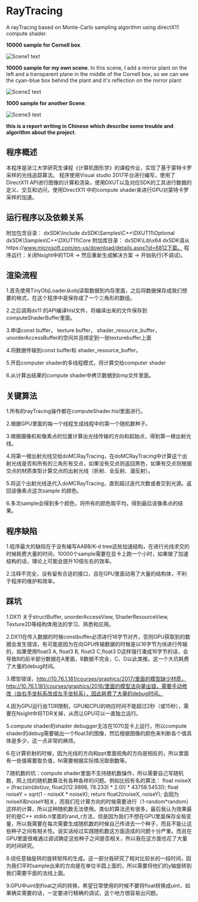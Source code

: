 # RayTracing
A rayTracing based on Monte-Carlo sampling algorithm using directX11 compute shader.

**10000 sample for Cornell box**.

![Scene1 text](https://raw.githubusercontent.com/ZJUZTJ/RayTracing/master/screenshot/10000sample10depth.bmp)
 
**10000 sample for my own scene**.
In this scene, I add a mirror plant on the left and a transparent plane in the middle of the Cornell box, so we can see the cyan-blue box behind the plant and it's reflection on the mirror plant

![Scene2 text](https://raw.githubusercontent.com/ZJUZTJ/RayTracing/master/screenshot/ownScene10000sample.bmp)
 
**1000 sample for another Scene**.

![Scene3 text](https://raw.githubusercontent.com/ZJUZTJ/RayTracing/master/screenshot/1000sample5d5illum.bmp)



**this is a report writing in Chinese which describe some trouble and algorithm about the project**.

## 程序概述
本程序是浙江大学研究生课程《计算机图形学》的课程作业，实现了基于蒙特卡罗采样的光线追踪算法。
程序使用Visual studio 2017平台进行编写，使用了DirectX11 API进行图像的计算和渲染，使用DXUT以及对应SDK的工具进行数据的定义、交互和访问，使用DirectX11 中的compute shader来进行GPU对蒙特卡罗采样的加速。

## 运行程序以及依赖关系
附加包含目录：
dxSDK\Include
dxSDK\Samples\C++\DXUT11\Optional
dxSDK\Samples\C++\DXUT11\Core
附加库目录：
dxSDK\Lib\x64
dxSDK请从https://www.microsoft.com/en-us/download/details.aspx?id=6812下载。
程序运行：关闭Nsight中的TDR → 然后重新生成解决方案 → 开始执行(不调试)。

## 渲染流程
1.首先使用TinyObjLoader从obj读取数据到内存里面，之后将数据保存成我们想要的格式，在这个程序中是保存成了一个三角形的数组。

2.之后调用dx11 的API编译hlsl文件，将编译出来的文件保存到computeShaderBuffer里面。

3.申请const buffer， texture buffer， shader_resource_buffer， unorderAccessBuffer的空间并且绑定到一张texturebuffer上面

4.将数据传输到const buffer和 shader_resource_buffer。

5.开启computer shader的多线程模式，将计算交给computer shader

6.从计算出结果的compute shader中拷贝数据到bmp文件里面。

## 关键算法
1.所有的rayTracing操作都在computeShader.hlsl里面进行。

2.根据GPU里面的每一个线程生成线程中的第一个随机数种子。

3.根据摄像机和像素点的位置计算出光线传输的方向和起始点，得到第一根出射光线。

4.将第一根出射光线交给doMCRayTracing，在doMCRayTracing中计算这个出射光线是否和所有的三角形有交点，如果没有交点则返回黑色，如果有交点则根据交点的材质类型计算交点的出射光线（折射、全反射、漫反射）。

5.将这个出射光线迭代入doMCRayTracing，直到超过迭代次数或者交到光源。返回该像素点这次sample 的颜色。

6.多次sample会得到多个颜色，将所有的颜色取平均，得到最后该像素点的结果。


## 程序缺陷
1.程序最大的缺陷在于没有编写AABB/K-d tree这些加速结构，在进行光线求交的时候耗费大量的时间，10000个sample需要在显卡上跑一个小时，如果做了加速结构的话，理论上可能会提升10倍左右的效率。

2.注释不完全，没有留有合适的接口，且在GPU里面动用了大量的结构体，不利于程序的维护和效率。

## 踩坑
1.DX11 关于structBuffer, unorderAccessView, ShaderResourceView, Texture2D等结构体用法的学习、熟悉和应用。

2.DX11在传入数据的时候constbuffer必须进行16字节对齐，否则GPU获取到的数据会发生错误，有可能是因为在向GPU传输数据的时候是以16字节为块进行传输的，如果使用float3 A, float3 B, float3 C,float3 D这样强行凑成16字节的话，会导致B的前半部分数据在A里面，B数据不完全，C、D以此类推。这一个大坑耗费了大量的debug时间。

3.模型错误，http://10.76.1.181/courses/graphics/2017/里面的模型缺少材质，http://10.76.1.181/courses/graphics/2016/里面的模型法向量出错，需要手动修改（由右手坐标系改成左手坐标系），因此耗费了大量的debug时间。

4.因为GPU运行由TDR限制，GPU和CPU的响应时间不能超过2秒（或15秒），需要在Nsight中将TDR关掉，从而让GPU可以一直独立运行。

5.compute shader的shader debugger无法在1070显卡上运行，所以compute shader的debug需要输出一个float3的图像，然后根据图像的颜色来判断各个值具体是多少，这一点非常的麻烦。

6.在计算折射的时候，因为光线的方向和ppt里面视角的方向是相反的，所以里面有一些值需要取负值，Ni需要根据实际情况取倒数等。

7.随机数的坑：compute shader里面不支持随机数操作，所以需要自己写随机数，网上找的随机数算法有各种各样的问题。例如比较有名的算法：
	float noiseX = (frac(sin(dot(uv, float2(12.9898, 78.233) * 2.0)) * 43758.5453));
	float noiseY = sqrt(1 - noiseX * noiseX);
	return float2(noiseX, noiseY);
会因为noiseX和noiseY相关，而我们在计算方向的时候需要进行（1-random*random）这样的计算，所以这种随机数无法使用。类似的算法还有很多，最后我认为效果最好的是C++ stdlib.h里面的rand_r方法，但是因为我们不想在GPU里面保存全局变量，所以我需要在每次需要生成随机数的时候自己传进去一个种子，而且不能让这些种子之间有相关性。说实话经过实践随机数这方面造成的问题十分严重。而且在GPU里面很难通过调试确定这些种子之间是否相关，所以我在这方面也花了大量的时间研究。

8.绕任意轴旋转的旋转矩阵的生成。这一部分我研究了相对比较长的一段时间，因为我们平时sample出来的方向是在单位半圆上面的，所以需要将他们的y轴旋转到我们需要平面的法线上面。

9.GPU中uint到float之间的转换，希望日常使用的时候不要将float转换成uint，如果确实需要的话，一定要进行精确的调试，这个地方很容易出问题。

